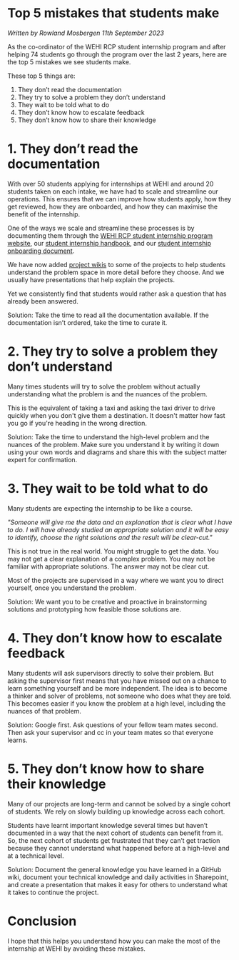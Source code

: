 # Top 5 mistakes that students make 

*Written by Rowland Mosbergen 11th September 2023*

As the co-ordinator of the WEHI RCP student internship program and after helping 74 students go through the program over the last 2 years, here are the top 5 mistakes we see students make. 

These top 5 things are: 

1. They don’t read the documentation 
2. They try to solve a problem they don’t understand 
3. They wait to be told what to do 
4. They don’t know how to escalate feedback 
5. They don’t know how to share their knowledge 


# 1. They don’t read the documentation 

 
With over 50 students applying for internships at WEHI and around 20 students taken on each intake, we have had to scale and streamline our operations. This ensures that we can improve how students apply, how they get reviewed, how they are onboarded, and how they can maximise the benefit of the internship. 

One of the ways we scale and streamline these processes is by documenting them through the [WEHI RCP student internship program website](https://wehi-researchcomputing.github.io/students), our [student internship handbook](https://figshare.com/articles/presentation/Research_Computing_Platform_Student_Internship_Handbook/21259467), and our [student internship onboarding document](https://figshare.com/articles/online_resource/RDM_0138_RCP_Student_Onboarding_Checklist/23280815). 

We have now added [project wikis](https://wehi-researchcomputing.github.io/project-wikis) to some of the projects to help students understand the problem space in more detail before they choose. And we usually have presentations that help explain the projects. 

Yet we consistently find that students would rather ask a question that has already been answered. 

Solution: Take the time to read all the documentation available. If the documentation isn’t ordered, take the time to curate it. 


# 2. They try to solve a problem they don’t understand 

Many times students will try to solve the problem without actually understanding what the problem is and the nuances of the problem. 

This is the equivalent of taking a taxi and asking the taxi driver to drive quickly when you don't give them a destination. It doesn't matter how fast you go if you're heading in the wrong direction. 

Solution: Take the time to understand the high-level problem and the nuances of the problem. Make sure you understand it by writing it down using your own words and diagrams and share this with the subject matter expert for confirmation. 


# 3. They wait to be told what to do 

Many students are expecting the internship to be like a course.  

*"Someone will give me the data and an explanation that is clear what I have to do. I will have already studied an appropriate solution and it will be easy to identify, choose the right solutions and the result will be clear-cut."*

This is not true in the real world. You might struggle to get the data. You may not get a clear explanation of a complex problem. You may not be familiar with appropriate solutions. The answer may not be clear cut. 

Most of the projects are supervised in a way where we want you to direct yourself, once you understand the problem.  

Solution: We want you to be creative and proactive in brainstorming solutions and prototyping how feasible those solutions are.  


# 4. They don’t know how to escalate feedback 

Many students will ask supervisors directly to solve their problem. But asking the supervisor first means that you have missed out on a chance to learn something yourself and be more independent. The idea is to become a thinker and solver of problems, not someone who does what they are told. This becomes easier if you know the problem at a high level, including the nuances of that problem.

Solution: Google first. Ask questions of your fellow team mates second. Then ask your supervisor and cc in your team mates so that everyone learns.  


# 5.  They don’t know how to share their knowledge 

Many of our projects are long-term and cannot be solved by a single cohort of students. We rely on slowly building up knowledge across each cohort.  

Students have learnt important knowledge several times but haven’t documented in a way that the next cohort of students can benefit from it. So, the next cohort of students get frustrated that they can’t get traction because they cannot understand what happened before at a high-level and at a technical level. 

Solution: Document the general knowledge you have learned in a GitHub wiki, document your technical knowledge and daily activities in Sharepoint, and create a presentation that makes it easy for others to understand what it takes to continue the project. 

# Conclusion

I hope that this helps you understand how you can make the most of the internship at WEHI by avoiding these mistakes.

